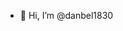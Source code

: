 - 👋 Hi, I’m @danbel1830

<!---
danbel1830/danbel1830 is a ✨ special ✨ repository because its `README.md` (this file) appears on your GitHub profile.
You can click the Preview link to take a look at your changes.
--->
